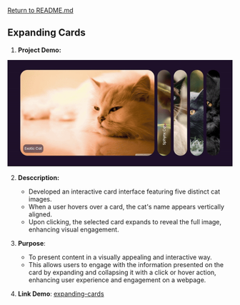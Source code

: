 [Return to README.md](https://github.com/nguyenthiyenchi/front-end-projects/blob/main/README.md)

## Expanding Cards
1. **Project Demo:**

![Expanding Cards](./resources/demo.gif)

2. **Desccription:** 
    - Developed an interactive card interface featuring five distinct cat images. 
    - When a user hovers over a card, the cat's name appears vertically aligned.
    - Upon clicking, the selected card expands to reveal the full image, enhancing visual engagement.

3. **Purpose**: 
    - To present content in a visually appealing and interactive way. 
    - This allows users to engage with the information presented on the card by expanding and collapsing it with a click or hover action, enhancing user experience and engagement on a webpage.

4. **Link Demo**: [expanding-cards](https://chihiro-203.github.io/front-end-projects/1-expanding-cards/)
